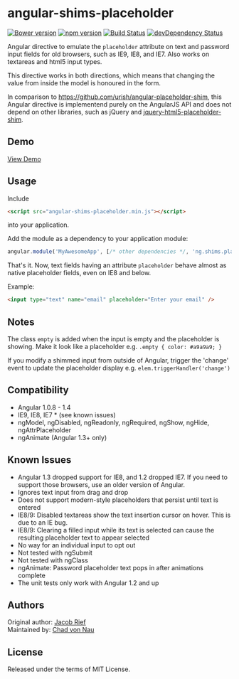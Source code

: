 angular-shims-placeholder
=========================
[![Bower version](https://badge.fury.io/bo/angular-shims-placeholder.svg)](http://badge.fury.io/bo/angular-shims-placeholder)
[![npm version](https://badge.fury.io/js/angular-shims-placeholder.svg)](http://badge.fury.io/js/angular-shims-placeholder)
[![Build Status](https://travis-ci.org/cvn/angular-shims-placeholder.svg?branch=master)](https://travis-ci.org/cvn/angular-shims-placeholder)
[![devDependency Status](https://david-dm.org/cvn/angular-shims-placeholder/dev-status.svg)](https://david-dm.org/cvn/angular-shims-placeholder#info=devDependencies)

Angular directive to emulate the `placeholder` attribute on text and password input fields for
old browsers, such as IE9, IE8, and IE7. Also works on textareas and html5 input types.

This directive works in both directions, which means that changing the value from inside the model 
is honoured in the form.  

In comparison to https://github.com/urish/angular-placeholder-shim, this Angular directive is
implementend purely on the AngularJS API and does not depend on other libraries, such as jQuery and
[jquery-html5-placeholder-shim](https://github.com/parndt/jquery-html5-placeholder-shim).

Demo
----

[View Demo](http://cvn.github.io/angular-shims-placeholder)

Usage
-----
Include 
```html
<script src="angular-shims-placeholder.min.js"></script>
```
into your application.

Add the module as a dependency to your application module:

```js
angular.module('MyAwesomeApp', [/* other dependencies */, 'ng.shims.placeholder']);
```

That's it. Now, text fields having an attribute `placeholder` behave almost as native
placeholder fields, even on IE8 and below.

Example:
```html
<input type="text" name="email" placeholder="Enter your email" />
```

Notes
-----
The class `empty` is added when the input is empty and the placeholder is
showing. Make it look like a placeholder e.g. `.empty { color: #a9a9a9; }`

If you modify a shimmed input from outside of Angular, trigger the 'change'
event to update the placeholder display e.g. `elem.triggerHandler('change')`

Compatibility
-------------
* Angular 1.0.8 - 1.4
* IE9, IE8, IE7 * (see known issues)
* ngModel, ngDisabled, ngReadonly, ngRequired, ngShow, ngHide, ngAttrPlaceholder
* ngAnimate (Angular 1.3+ only)

Known Issues
------------
* Angular 1.3 dropped support for IE8, and 1.2 dropped IE7. If you need to support those browsers, use an older version of Angular.
* Ignores text input from drag and drop
* Does not support modern-style placeholders that persist until text is entered
* IE8/9: Disabled textareas show the text insertion cursor on hover. This is due to an IE bug.
* IE8/9: Clearing a filled input while its text is selected can cause the resulting placeholder text to appear selected
* No way for an individual input to opt out
* Not tested with ngSubmit
* Not tested with ngClass
* ngAnimate: Password placeholder text pops in after animations complete
* The unit tests only work with Angular 1.2 and up

Authors
-------

Original author: [Jacob Rief](https://github.com/jrief)  
Maintained by: [Chad von Nau](https://github.com/cvn)

License
-------
Released under the terms of MIT License.
